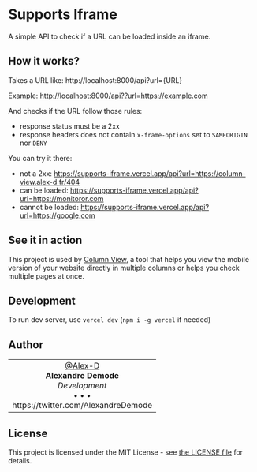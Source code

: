 # Supports Iframe

A simple API to check if a URL can be loaded inside an iframe.


## How it works?

Takes a URL like: http://localhost:8000/api?url={URL}

Example: <http://localhost:8000/api??url=https://example.com>

And checks if the URL follow those rules:

- response status must be a 2xx
- response headers does not contain `x-frame-options` set to `SAMEORIGIN` nor `DENY`

You can try it there:

- not a 2xx: <https://supports-iframe.vercel.app/api?url=https://column-view.alex-d.fr/404>
- can be loaded: <https://supports-iframe.vercel.app/api?url=https://monitoror.com>
- cannot be loaded: <https://supports-iframe.vercel.app/api?url=https://google.com>


## See it in action

This project is used by [Column View](https://column-view.com), a tool that helps you view the mobile version of your website directly in multiple columns or helps you check multiple pages at once.


## Development

To run dev server, use `vercel dev` (`npm i -g vercel` if needed)


## Author

<table>
<tbody>
  <tr width="100%">
    <td align="center" width="100%">
      <a href="https://github.com/Alex-D">
        <img src="https://avatars2.githubusercontent.com/u/426843?s=150&v=4" alt=""><br>
        @Alex-D
      </a> <br>
      <strong>Alexandre Demode</strong><br>
      <em>Development</em><br>
      &bull; &bull; &bull;<br>
      https://twitter.com/AlexandreDemode
    </td>
  </tr>
</tbody>
</table>


## License

This project is licensed under the MIT License - see [the LICENSE file](LICENSE) for details.
